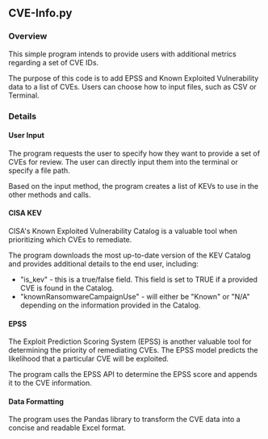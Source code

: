 ## CVE-Info.py
### Overview
This simple program intends to provide users with additional metrics regarding a set of CVE IDs.

The purpose of this code is to add EPSS and Known Exploited Vulnerability data to a list of CVEs.  Users can choose how to input files, such as CSV or Terminal. 
### Details
#### User Input
The program requests the user to specify how they want to provide a set of CVEs for review.  The user can directly input them into the terminal or specify a file path.

Based on the input method, the program creates a list of KEVs to use in the other methods and calls.
#### CISA KEV
CISA's Known Exploited Vulnerability Catalog is a valuable tool when prioritizing which CVEs to remediate.

The program downloads the most up-to-date version of the KEV Catalog and provides additional details to the end user, including:
- "is_kev" - this is a true/false field.  This field is set to TRUE if a provided CVE is found in the Catalog.
- "knownRansomwareCampaignUse" - will either be "Known" or "N/A" depending on the information provided in the Catalog.
#### EPSS
The Exploit Prediction Scoring System (EPSS) is another valuable tool for determining the priority of remediating CVEs.  The EPSS model predicts the likelihood that a particular CVE will be exploited.

The program calls the EPSS API to determine the EPSS score and appends it to the CVE information.
#### Data Formatting
The program uses the Pandas library to transform the CVE data into a concise and readable Excel format.
